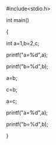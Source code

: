 
#include<stdio.h>

int main()

{

int a=1,b=2,c;

printf("a=%d",a);

printf("b=%d",b);

a=b;

c=b;

a=c;

printf("a=%d",a);

printf("b=%d",b);

}


